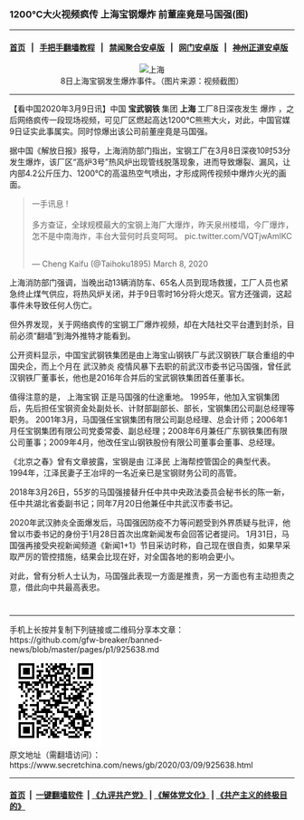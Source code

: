 ### 1200℃大火视频疯传 上海宝钢爆炸 前董座竟是马国强(图)
------------------------

#### [首页](https://github.com/gfw-breaker/banned-news/blob/master/README.md) &nbsp;&nbsp;|&nbsp;&nbsp; [手把手翻墙教程](https://github.com/gfw-breaker/guides/wiki) &nbsp;&nbsp;|&nbsp;&nbsp; [禁闻聚合安卓版](https://github.com/gfw-breaker/bn-android) &nbsp;&nbsp;|&nbsp;&nbsp; [网门安卓版](https://github.com/oGate2/oGate) &nbsp;&nbsp;|&nbsp;&nbsp; [神州正道安卓版](https://github.com/SzzdOgate/update) 



<div class="article_right" style="fone-color:#000">
 <p style="text-align:center">
  <img alt="上海" src="//img3.secretchina.com/pic/2020/3-9/p2643531a145096536-ss.jpg"/>
  <br>
   8日上海宝钢发生爆炸事件。（图片来源：视频截图）
   <span id="hideid" name="hideid" style="color:red;display:none;">
    <span href="https://www.secretchina.com">
    </span>
   </span>
  </br>
 </p>
 <div id="txt-mid1-t21-2017">
  

---


  </div>
 </div>
 <p>
  【看中国2020年3月9日讯】中国
  <strong>
   宝武钢铁
  </strong>
  集团
  <strong>
   上海
  </strong>
  工厂8日深夜发生
  <span href="https://www.secretchina.com/news/gb/tag/爆炸" target="_blank">
   爆炸
  </span>
  ，之后网络疯传一段现场视频，可见厂区燃起高达1200℃熊熊大火，对此，中国官媒9日证实此事属实。同时惊爆出该公司前董座竟是马国强。
  <span id="hideid" name="hideid" style="color:red;display:none;">
   <span href="https://www.secretchina.com">
   </span>
  </span>
 </p>
 <p>
  据中国《解放日报》报导，上海消防部门指出，宝钢工厂在3月8日深夜10时53分发生爆炸，该厂区“高炉3号”热风炉出现管线脱落现象，进而导致爆裂、漏风，让内部4.2公斤压力、1200℃的高温热空气喷出，才形成网传视频中爆炸火光的画面。
 </p>
 <p style="text-align:center">
 </p>
 <blockquote class="twitter-tweet">
  <p dir="ltr" lang="zh">
   一手讯息 !
   <br>
    <br>
     多方查证，全球规模最大的宝钢上海厂大爆炸，昨天泉州楼塌，今厂爆炸，怎不是中南海炸，丰台大营何时兵变呵呵。
     <span href="https://t.co/VQTjwAmlKC">
      pic.twitter.com/VQTjwAmlKC
     </span>
    </br>
   </br>
  </p>
  — Cheng Kaifu (@Taihoku1895)
  <span href="https://twitter.com/Taihoku1895/status/1236683001431384065?ref_src=twsrc%5Etfw">
   March 8, 2020
  </span>
 </blockquote>
 <p>
 </p>
 <p>
  上海消防部门强调，当晚出动13辆消防车、65名人员到现场救援，工厂人员也紧急终止煤气供应，将热风炉关闭，并于9日零时16分将火熄灭。官方还强调，这起事件未导致任何人伤亡。
 </p>
 <p>
  但外界发现，关于网络疯传的宝钢工厂爆炸视频，却在大陆社交平台遭到封杀，目前必须“翻墙”到海外推特才能看到。
 </p>
 <p>
  公开资料显示，中国宝武钢铁集团是由上海宝山钢铁厂与武汉钢铁厂联合重组的中国央企，而上个月在
  <span href="https://www.secretchina.com/news/gb/tag/武汉肺炎" target="_blank">
   武汉肺炎
  </span>
  疫情风暴下去职的前武汉市委书记马国强，曾任武汉钢铁厂董事长，他也是2016年合并后的宝武钢铁集团首任董事长。
 </p>
 <p>
  值得注意的是，
  <span href="https://www.secretchina.com/news/gb/tag/上海宝钢" target="_blank">
   上海宝钢
  </span>
  正是马国强的仕途重地。 1995年，他加入宝钢集团后，先后担任宝钢资金处副处长、计财部副部长、部长，宝钢集团公司副总经理等职务。 2001年3月，马国强任宝钢集团有限公司副总经理、总会计师；2006年1月任宝钢集团有限公司党委常委、副总经理；2008年6月兼任广东钢铁集团有限公司董事；2009年4月，他改任宝山钢铁股份有限公司董事会董事、总经理。
 </p>
 <p>
  《北京之春》曾有文章披露，宝钢是由
  <span href="https://www.secretchina.com/news/gb/tag/江泽民" target="_blank">
   江泽民
  </span>
  上海帮控管国企的典型代表。 1994年，江泽民妻子王冶坪的一名近亲已是宝钢财务公司的高管。
 </p>
 <p>
  2018年3月26日，55岁的马国强接替升任中共中央政法委员会秘书长的陈一新，任中共湖北省委副书记；同年7月20日他兼任中共武汉市委书记。
 </p>
 <p>
  2020年武汉肺炎全面爆发后，马国强因防疫不力等问题受到外界质疑与批评，他曾以市委书记的身份于1月28日首次出席新闻发布会回答记者提问。 1月31日，马国强再接受央视新闻频道《新闻1+1》节目采访时称，自己现在很自责，如果早采取严厉的管控措施，结果会比现在好，对全国各地的影响会更小。
 </p>
 <p>
  对此，曾有分析人士认为，马国强此表现一方面是推责，另一方面也有主动担责之意，借此向中共最高表忠。
  <center>
   <div>
    <div id="txt-mid2-t22-2017" style="display: block;  max-height: 351px;  overflow: hidden;">
     <div id="SC-21xxx">
     </div>
     <ins class="adsbygoogle" data-ad-client="ca-pub-1276641434651360" data-ad-format="auto" data-ad-slot="4301710469" data-full-width-responsive="true" style="display:block">
     </ins>
    </div>
   </div>
  </center>
  <div style="padding-top:12px;">
  </div>
 </p>
</div>

<hr/>
手机上长按并复制下列链接或二维码分享本文章：<br/>
https://github.com/gfw-breaker/banned-news/blob/master/pages/p1/925638.md <br/>
<a href='https://github.com/gfw-breaker/banned-news/blob/master/pages/p1/925638.md'><img src='https://github.com/gfw-breaker/banned-news/blob/master/pages/p1/925638.md.png'/></a> <br/>
原文地址（需翻墙访问）：https://www.secretchina.com/news/gb/2020/03/09/925638.html


------------------------
#### [首页](https://github.com/gfw-breaker/banned-news/blob/master/README.md) &nbsp;|&nbsp; [一键翻墙软件](https://github.com/gfw-breaker/nogfw/blob/master/README.md) &nbsp;| [《九评共产党》](https://github.com/gfw-breaker/9ping.md/blob/master/README.md#九评之一评共产党是什么) | [《解体党文化》](https://github.com/gfw-breaker/jtdwh.md/blob/master/README.md) | [《共产主义的终极目的》](https://github.com/gfw-breaker/gczydzjmd.md/blob/master/README.md)


<img src='http://gfw-breaker.win/banned-news/pages/p1/925638.md' width='0px' height='0px'/>